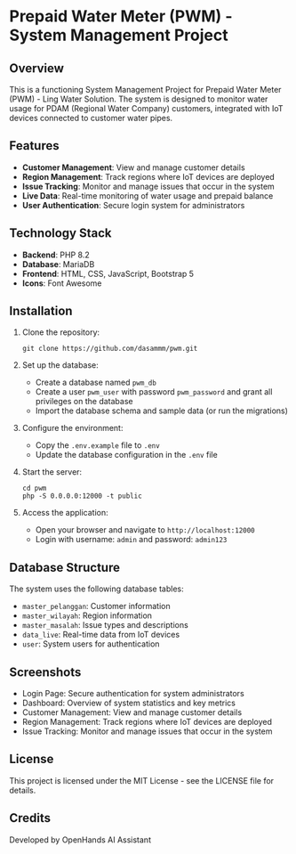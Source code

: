 # Prepaid Water Meter (PWM) - System Management Project

## Overview

This is a functioning System Management Project for Prepaid Water Meter (PWM) - Ling Water Solution. The system is designed to monitor water usage for PDAM (Regional Water Company) customers, integrated with IoT devices connected to customer water pipes.

## Features

- **Customer Management**: View and manage customer details
- **Region Management**: Track regions where IoT devices are deployed
- **Issue Tracking**: Monitor and manage issues that occur in the system
- **Live Data**: Real-time monitoring of water usage and prepaid balance
- **User Authentication**: Secure login system for administrators

## Technology Stack

- **Backend**: PHP 8.2
- **Database**: MariaDB
- **Frontend**: HTML, CSS, JavaScript, Bootstrap 5
- **Icons**: Font Awesome

## Installation

1. Clone the repository:
   ```
   git clone https://github.com/dasammm/pwm.git
   ```

2. Set up the database:
   - Create a database named `pwm_db`
   - Create a user `pwm_user` with password `pwm_password` and grant all privileges on the database
   - Import the database schema and sample data (or run the migrations)

3. Configure the environment:
   - Copy the `.env.example` file to `.env`
   - Update the database configuration in the `.env` file

4. Start the server:
   ```
   cd pwm
   php -S 0.0.0.0:12000 -t public
   ```

5. Access the application:
   - Open your browser and navigate to `http://localhost:12000`
   - Login with username: `admin` and password: `admin123`

## Database Structure

The system uses the following database tables:

- `master_pelanggan`: Customer information
- `master_wilayah`: Region information
- `master_masalah`: Issue types and descriptions
- `data_live`: Real-time data from IoT devices
- `user`: System users for authentication

## Screenshots

- Login Page: Secure authentication for system administrators
- Dashboard: Overview of system statistics and key metrics
- Customer Management: View and manage customer details
- Region Management: Track regions where IoT devices are deployed
- Issue Tracking: Monitor and manage issues that occur in the system

## License

This project is licensed under the MIT License - see the LICENSE file for details.

## Credits

Developed by OpenHands AI Assistant